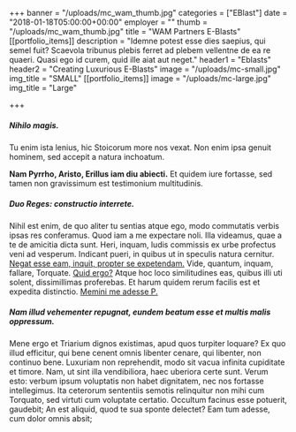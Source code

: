 +++
banner = "/uploads/mc_wam_thumb.jpg"
categories = ["EBlast"]
date = "2018-01-18T05:00:00+00:00"
employer = ""
thumb = "/uploads/mc_wam_thumb.jpg"
title = "WAM Partners E-Blasts"
[[portfolio_items]]
description = "Idemne potest esse dies saepius, qui semel fuit? Scaevola tribunus plebis ferret ad plebem vellentne de ea re quaeri. Quasi ego id curem, quid ille aiat aut neget."
header1 = "Eblasts"
header2 = "Creating Luxurious E-Blasts"
image = "/uploads/mc-small.jpg"
img_title = "SMALL"
[[portfolio_items]]
image = "/uploads/mc-large.jpg"
img_title = "Large"

+++
##### Nihilo magis.

Tu enim ista lenius, hic Stoicorum more nos vexat. Non enim ipsa genuit hominem, sed accepit a natura inchoatum.

**Nam Pyrrho, Aristo, Erillus iam diu abiecti.** Et quidem iure fortasse, sed tamen non gravissimum est testimonium multitudinis.

##### Duo Reges: constructio interrete.

Nihil est enim, de quo aliter tu sentias atque ego, modo commutatis verbis ipsas res conferamus. Quod iam a me expectare noli. Illa videamus, quae a te de amicitia dicta sunt. Heri, inquam, ludis commissis ex urbe profectus veni ad vesperum. Indicant pueri, in quibus ut in speculis natura cernitur. [Negat esse eam, inquit, propter se expetendam.](http://loripsum.net/) Vide, quantum, inquam, fallare, Torquate. [Quid ergo?](http://loripsum.net/) Atque hoc loco similitudines eas, quibus illi uti solent, dissimillimas proferebas. Et harum quidem rerum facilis est et expedita distinctio. [Memini me adesse P.](http://loripsum.net/)

##### Nam illud vehementer repugnat, eundem beatum esse et multis malis oppressum.

Mene ergo et Triarium dignos existimas, apud quos turpiter loquare? Ex quo illud efficitur, qui bene cenent omnis libenter cenare, qui libenter, non continuo bene. Luxuriam non reprehendit, modo sit vacua infinita cupiditate et timore. Nam, ut sint illa vendibiliora, haec uberiora certe sunt. Verum esto: verbum ipsum voluptatis non habet dignitatem, nec nos fortasse intellegimus. Ita ceterorum sententiis semotis relinquitur non mihi cum Torquato, sed virtuti cum voluptate certatio. Occultum facinus esse potuerit, gaudebit; An est aliquid, quod te sua sponte delectet? Eam tum adesse, cum dolor omnis absit;